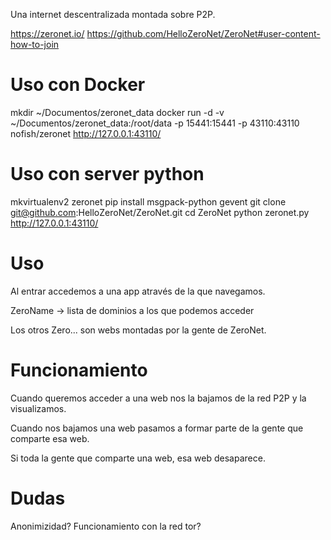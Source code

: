 Una internet descentralizada montada sobre P2P.

https://zeronet.io/
https://github.com/HelloZeroNet/ZeroNet#user-content-how-to-join

# Uso con Docker
mkdir ~/Documentos/zeronet_data
docker run -d -v ~/Documentos/zeronet_data:/root/data -p 15441:15441 -p 43110:43110 nofish/zeronet
http://127.0.0.1:43110/

# Uso con server python
mkvirtualenv2 zeronet
pip install msgpack-python gevent
git clone git@github.com:HelloZeroNet/ZeroNet.git
cd ZeroNet
python zeronet.py
http://127.0.0.1:43110/


# Uso
Al entrar accedemos a una app através de la que navegamos.

ZeroName -> lista de dominios a los que podemos acceder

Los otros Zero... son webs montadas por la gente de ZeroNet.

# Funcionamiento
Cuando queremos acceder a una web nos la bajamos de la red P2P y la visualizamos.

Cuando nos bajamos una web pasamos a formar parte de la gente que comparte esa web.

Si toda la gente que comparte una web, esa web desaparece.

# Dudas
Anonimizidad?
Funcionamiento con la red tor?
